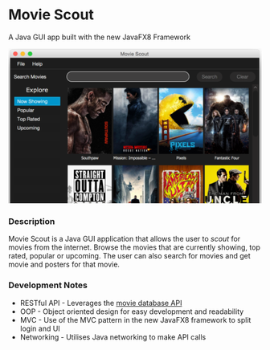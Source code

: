 # Movie Scout
A Java GUI app built with the new JavaFX8 Framework

![](https://github.com/aahmedae/aahmedae.github.io/blob/master/images/screenshots/movie-scout/home.png)


### Description
Movie Scout is a Java GUI application that allows the user to _scout_ for movies from the internet. Browse the movies that are currently showing, top rated, popular or upcoming. The user can also search for movies and get movie and posters for that movie.

### Development Notes

* RESTful API - Leverages the [movie database API](https://www.themoviedb.org/documentation/api?language=en)
* OOP - Object oriented design for easy development and readability
* MVC - Use of the MVC pattern in the new JavaFX8 framework to split login and UI
* Networking - Utilises Java networking to make API calls
